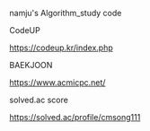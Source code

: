 namju's Algorithm_study code

CodeUP

https://codeup.kr/index.php

BAEKJOON

https://www.acmicpc.net/

solved.ac score

https://solved.ac/profile/cmsong111
